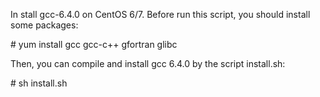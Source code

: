 In stall gcc-6.4.0 on CentOS 6/7.
Before run this script, you should install some packages:

\# yum install gcc gcc-c++ gfortran glibc

Then, you can compile and install gcc 6.4.0 by the script install.sh:

\# sh install.sh
